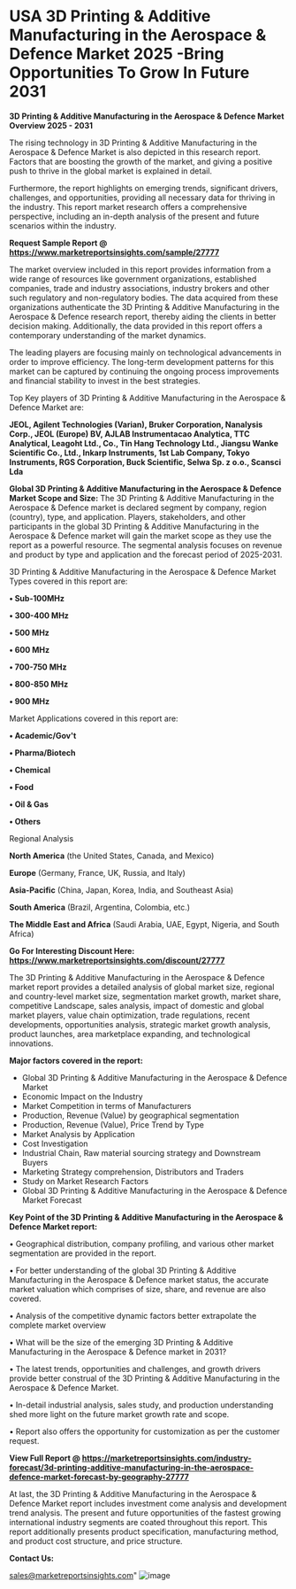 # USA 3D Printing & Additive Manufacturing in the Aerospace & Defence Market 2025 -Bring Opportunities To Grow In Future 2031

<Strong> 3D Printing & Additive Manufacturing in the Aerospace & Defence Market Overview 2025 - 2031</strong>

The rising technology in 3D Printing & Additive Manufacturing in the Aerospace & Defence Market is also depicted in this research report. Factors that are boosting the growth of the market, and giving a positive push to thrive in the global market is explained in detail.

Furthermore, the report highlights on emerging trends, significant drivers, challenges, and opportunities, providing all necessary data for thriving in the industry. This report market research offers a comprehensive perspective, including an in-depth analysis of the present and future scenarios within the industry.

<strong>Request Sample Report @ <a href=https://www.marketreportsinsights.com/sample/27777>https://www.marketreportsinsights.com/sample/27777</a></strong>

The market overview included in this report provides information from a wide range of resources like government organizations, established companies, trade and industry associations, industry brokers and other such regulatory and non-regulatory bodies. The data acquired from these organizations authenticate the 3D Printing & Additive Manufacturing in the Aerospace & Defence research report, thereby aiding the clients in better decision making. Additionally, the data provided in this report offers a contemporary understanding of the market dynamics.

The leading players are focusing mainly on technological advancements in order to improve efficiency. The long-term development patterns for this market can be captured by continuing the ongoing process improvements and financial stability to invest in the best strategies.

Top Key players of 3D Printing & Additive Manufacturing in the Aerospace & Defence Market are:

<strong>JEOL, Agilent Technologies (Varian), Bruker Corporation, Nanalysis Corp., JEOL (Europe) BV, AJLAB Instrumentacao Analytica, TTC Analytical, Leagoht Ltd., Co., Tin Hang Technology Ltd., Jiangsu Wanke Scientific Co., Ltd., Inkarp Instruments, 1st Lab Company, Tokyo Instruments, RGS Corporation, Buck Scientific, Selwa Sp. z o.o., Scansci Lda</strong>

<strong><b>Global 3D Printing & Additive Manufacturing in the Aerospace & Defence Market Scope and Size:</b></strong>
The 3D Printing & Additive Manufacturing in the Aerospace & Defence market is declared segment by company, region (country), type, and application. Players, stakeholders, and other participants in the global 3D Printing & Additive Manufacturing in the Aerospace & Defence market will gain the market scope as they use the report as a powerful resource. The segmental analysis focuses on revenue and product by type and application and the forecast period of 2025-2031.

3D Printing & Additive Manufacturing in the Aerospace & Defence Market Types covered in this report are:

<strong>• Sub-100MHz

• 300-400 MHz

• 500 MHz

• 600 MHz

• 700-750 MHz

• 800-850 MHz

• 900 MHz</strong>

Market Applications covered in this report are:

<strong>• Academic/Gov't

• Pharma/Biotech

• Chemical

• Food

• Oil & Gas

• Others</strong> 

Regional Analysis

<strong>North America</strong> (the United States, Canada, and Mexico)

<strong>Europe</strong> (Germany, France, UK, Russia, and Italy)

<strong>Asia-Pacific</strong> (China, Japan, Korea, India, and Southeast Asia)

<strong>South America</strong> (Brazil, Argentina, Colombia, etc.)

<strong>The Middle East and Africa</strong> (Saudi Arabia, UAE, Egypt, Nigeria, and South Africa)

<strong>Go For Interesting Discount Here: <a href=https://www.marketreportsinsights.com/discount/27777>https://www.marketreportsinsights.com/discount/27777</a></strong>

The 3D Printing & Additive Manufacturing in the Aerospace & Defence market report provides a detailed analysis of global market size, regional and country-level market size, segmentation market growth, market share, competitive Landscape, sales analysis, impact of domestic and global market players, value chain optimization, trade regulations, recent developments, opportunities analysis, strategic market growth analysis, product launches, area marketplace expanding, and technological innovations.

<strong><b>Major factors covered in the report:</b></strong>
<ul>
  <li>Global 3D Printing & Additive Manufacturing in the Aerospace & Defence Market </li>
  <li>Economic Impact on the Industry</li>
  <li>Market Competition in terms of Manufacturers</li>
  <li>Production, Revenue (Value) by geographical segmentation</li>
  <li>Production, Revenue (Value), Price Trend by Type</li>
  <li>Market Analysis by Application</li>
  <li>Cost Investigation</li>
  <li>Industrial Chain, Raw material sourcing strategy and Downstream Buyers</li>
  <li>Marketing Strategy comprehension, Distributors and Traders</li>
  <li>Study on Market Research Factors</li>
  <li>Global 3D Printing & Additive Manufacturing in the Aerospace & Defence Market Forecast</li>
</ul>

<strong><b>Key Point of the 3D Printing & Additive Manufacturing in the Aerospace & Defence Market report:</b></strong>

• Geographical distribution, company profiling, and various other market segmentation are provided in the report.

• For better understanding of the global 3D Printing & Additive Manufacturing in the Aerospace & Defence market status, the accurate market valuation which comprises of size, share, and revenue are also covered.

• Analysis of the competitive dynamic factors better extrapolate the complete market overview

• What will be the size of the emerging 3D Printing & Additive Manufacturing in the Aerospace & Defence market in 2031?

• The latest trends, opportunities and challenges, and growth drivers provide better construal of the 3D Printing & Additive Manufacturing in the Aerospace & Defence Market.

• In-detail industrial analysis, sales study, and production understanding shed more light on the future market growth rate and scope.

• Report also offers the opportunity for customization as per the customer request.

<strong><b>View Full Report @ <a href=https://marketreportsinsights.com/industry-forecast/3d-printing-additive-manufacturing-in-the-aerospace-defence-market-forecast-by-geography-27777>https://marketreportsinsights.com/industry-forecast/3d-printing-additive-manufacturing-in-the-aerospace-defence-market-forecast-by-geography-27777</a></b></strong>


At last, the 3D Printing & Additive Manufacturing in the Aerospace & Defence Market report includes investment come analysis and development trend analysis. The present and future opportunities of the fastest growing international industry segments are coated throughout this report. This report additionally presents product specification, manufacturing method, and product cost structure, and price structure.

<strong>Contact Us:</strong>

sales@marketreportsinsights.com"
![image](https://github.com/user-attachments/assets/d4503edd-6a8c-476d-8042-8aaff89750a2)
